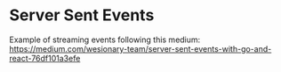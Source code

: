 # Server Sent Events

Example of streaming events following this medium: https://medium.com/wesionary-team/server-sent-events-with-go-and-react-76df101a3efe
